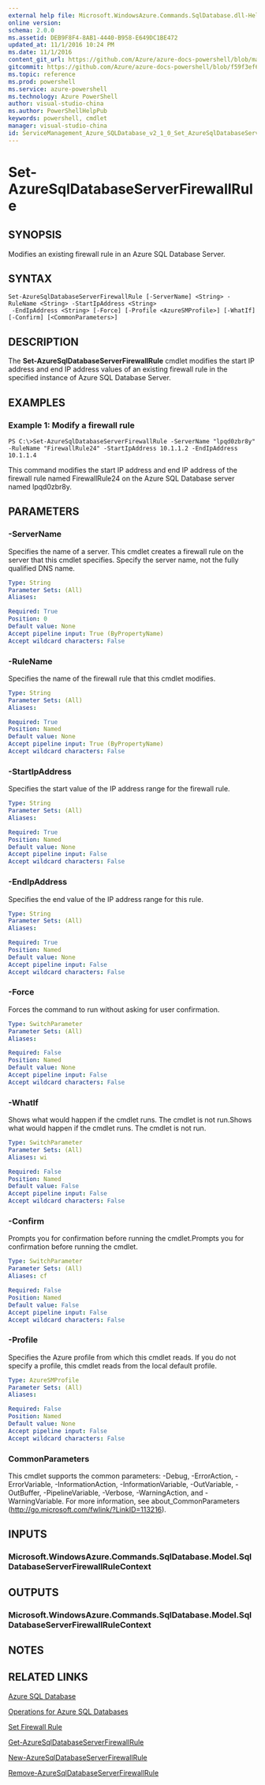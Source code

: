 ```yaml
---
external help file: Microsoft.WindowsAzure.Commands.SqlDatabase.dll-Help.xml
online version: 
schema: 2.0.0
ms.assetid: DEB9F8F4-8AB1-4440-B958-E649DC1BE472
updated_at: 11/1/2016 10:24 PM
ms.date: 11/1/2016
content_git_url: https://github.com/Azure/azure-docs-powershell/blob/master/azureps-cmdlets-docs/ServiceManagement/Azure.SQLDatabase/v2.1.0/Set-AzureSqlDatabaseServerFirewallRule.md
gitcommit: https://github.com/Azure/azure-docs-powershell/blob/f59f3ef60bc592383812213e69fd77ba950759ed/azureps-cmdlets-docs/ServiceManagement/Azure.SQLDatabase/v2.1.0/Set-AzureSqlDatabaseServerFirewallRule.md
ms.topic: reference
ms.prod: powershell
ms.service: azure-powershell
ms.technology: Azure PowerShell
author: visual-studio-china
ms.author: PowerShellHelpPub
keywords: powershell, cmdlet
manager: visual-studio-china
id: ServiceManagement_Azure_SQLDatabase_v2_1_0_Set_AzureSqlDatabaseServerFirewallRule_md
---
```


# Set-AzureSqlDatabaseServerFirewallRule

## SYNOPSIS
Modifies an existing firewall rule in an Azure SQL Database Server.

## SYNTAX

```
Set-AzureSqlDatabaseServerFirewallRule [-ServerName] <String> -RuleName <String> -StartIpAddress <String>
 -EndIpAddress <String> [-Force] [-Profile <AzureSMProfile>] [-WhatIf] [-Confirm] [<CommonParameters>]
```

## DESCRIPTION
The **Set-AzureSqlDatabaseServerFirewallRule** cmdlet modifies the start IP address and end IP address values of an existing firewall rule in the specified instance of Azure SQL Database Server.

## EXAMPLES

### Example 1: Modify a firewall rule
```
PS C:\>Set-AzureSqlDatabaseServerFirewallRule -ServerName "lpqd0zbr8y" -RuleName "FirewallRule24" -StartIpAddress 10.1.1.2 -EndIpAddress 10.1.1.4
```

This command modifies the start IP address and end IP address of the firewall rule named FirewallRule24 on the Azure SQL Database server named lpqd0zbr8y.

## PARAMETERS

### -ServerName
Specifies the name of a server.
This cmdlet creates a firewall rule on the server that this cmdlet specifies.
Specify the server name, not the fully qualified DNS name.

```yaml
Type: String
Parameter Sets: (All)
Aliases: 

Required: True
Position: 0
Default value: None
Accept pipeline input: True (ByPropertyName)
Accept wildcard characters: False
```

### -RuleName
Specifies the name of the firewall rule that this cmdlet modifies.

```yaml
Type: String
Parameter Sets: (All)
Aliases: 

Required: True
Position: Named
Default value: None
Accept pipeline input: True (ByPropertyName)
Accept wildcard characters: False
```

### -StartIpAddress
Specifies the start value of the IP address range for the firewall rule.

```yaml
Type: String
Parameter Sets: (All)
Aliases: 

Required: True
Position: Named
Default value: None
Accept pipeline input: False
Accept wildcard characters: False
```

### -EndIpAddress
Specifies the end value of the IP address range for this rule.

```yaml
Type: String
Parameter Sets: (All)
Aliases: 

Required: True
Position: Named
Default value: None
Accept pipeline input: False
Accept wildcard characters: False
```

### -Force
Forces the command to run without asking for user confirmation.

```yaml
Type: SwitchParameter
Parameter Sets: (All)
Aliases: 

Required: False
Position: Named
Default value: None
Accept pipeline input: False
Accept wildcard characters: False
```

### -WhatIf
Shows what would happen if the cmdlet runs.
The cmdlet is not run.Shows what would happen if the cmdlet runs.
The cmdlet is not run.

```yaml
Type: SwitchParameter
Parameter Sets: (All)
Aliases: wi

Required: False
Position: Named
Default value: False
Accept pipeline input: False
Accept wildcard characters: False
```

### -Confirm
Prompts you for confirmation before running the cmdlet.Prompts you for confirmation before running the cmdlet.

```yaml
Type: SwitchParameter
Parameter Sets: (All)
Aliases: cf

Required: False
Position: Named
Default value: False
Accept pipeline input: False
Accept wildcard characters: False
```

### -Profile
Specifies the Azure profile from which this cmdlet reads.
If you do not specify a profile, this cmdlet reads from the local default profile.

```yaml
Type: AzureSMProfile
Parameter Sets: (All)
Aliases: 

Required: False
Position: Named
Default value: None
Accept pipeline input: False
Accept wildcard characters: False
```

### CommonParameters
This cmdlet supports the common parameters: -Debug, -ErrorAction, -ErrorVariable, -InformationAction, -InformationVariable, -OutVariable, -OutBuffer, -PipelineVariable, -Verbose, -WarningAction, and -WarningVariable. For more information, see about_CommonParameters (http://go.microsoft.com/fwlink/?LinkID=113216).

## INPUTS

### Microsoft.WindowsAzure.Commands.SqlDatabase.Model.SqlDatabaseServerFirewallRuleContext

## OUTPUTS

### Microsoft.WindowsAzure.Commands.SqlDatabase.Model.SqlDatabaseServerFirewallRuleContext

## NOTES

## RELATED LINKS

[Azure SQL Database](https://azure.microsoft.com/en-us/services/sql-database/)

[Operations for Azure SQL Databases](https://msdn.microsoft.com/en-us/library/azure/dn505719.aspx)

[Set Firewall Rule](https://msdn.microsoft.com/en-us/library/azure/dn505707.aspx)

[Get-AzureSqlDatabaseServerFirewallRule](xref:ServiceManagement/Azure.SQLDatabase/v2.1.0/Get-AzureSqlDatabaseServerFirewallRule.md)

[New-AzureSqlDatabaseServerFirewallRule](xref:ServiceManagement/Azure.SQLDatabase/v2.1.0/New-AzureSqlDatabaseServerFirewallRule.md)

[Remove-AzureSqlDatabaseServerFirewallRule](xref:ServiceManagement/Azure.SQLDatabase/v2.1.0/Remove-AzureSqlDatabaseServerFirewallRule.md)


